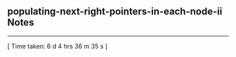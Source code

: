 <h2>populating-next-right-pointers-in-each-node-ii Notes</h2><hr>[ Time taken: 6 d 4 hrs 36 m 35 s ]